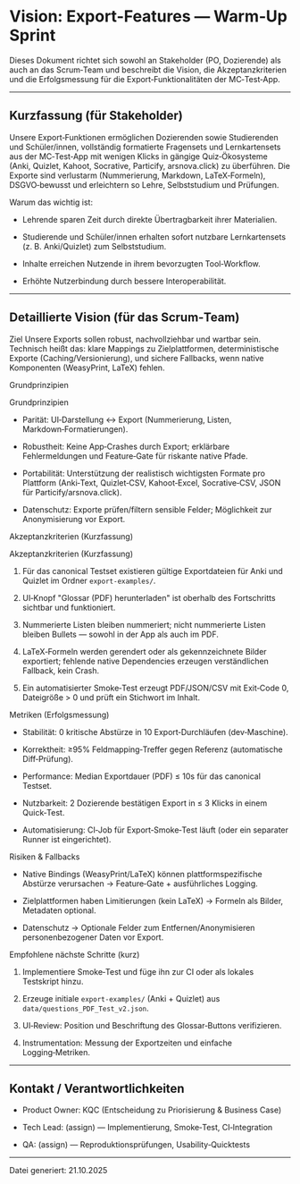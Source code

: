 # Vision: Export-Features — Warm‑Up Sprint


Dieses Dokument richtet sich sowohl an Stakeholder (PO, Dozierende) als auch an das Scrum‑Team und beschreibt die Vision, die Akzeptanzkriterien und die Erfolgsmessung für die Export‑Funktionalitäten der MC‑Test‑App.

---

 
 
## Kurzfassung (für Stakeholder)
Unsere Export‑Funktionen ermöglichen Dozierenden sowie Studierenden und Schüler/innen, vollständig formatierte Fragensets und Lernkartensets aus der MC‑Test‑App mit wenigen Klicks in gängige Quiz‑Ökosysteme (Anki, Quizlet, Kahoot, Socrative, Particify, arsnova.click) zu überführen. Die Exporte sind verlustarm (Nummerierung, Markdown, LaTeX‑Formeln), DSGVO‑bewusst und erleichtern so Lehre, Selbststudium und Prüfungen.

Warum das wichtig ist:

- Lehrende sparen Zeit durch direkte Übertragbarkeit ihrer Materialien.

- Studierende und Schüler/innen erhalten sofort nutzbare Lernkartensets (z. B. Anki/Quizlet) zum Selbststudium.

- Inhalte erreichen Nutzende in ihrem bevorzugten Tool‑Workflow.

- Erhöhte Nutzerbindung durch bessere Interoperabilität.

---

## Detaillierte Vision (für das Scrum‑Team)

Ziel
Unsere Exports sollen robust, nachvollziehbar und wartbar sein. Technisch heißt das: klare Mappings zu Zielplattformen, deterministische Exporte (Caching/Versionierung), und sichere Fallbacks, wenn native Komponenten (WeasyPrint, LaTeX) fehlen.

Grundprinzipien
 
Grundprinzipien

- Parität: UI‑Darstellung ↔ Export (Nummerierung, Listen, Markdown‑Formatierungen).

- Robustheit: Keine App‑Crashes durch Export; erklärbare Fehlermeldungen und Feature‑Gate für riskante native Pfade.

- Portabilität: Unterstützung der realistisch wichtigsten Formate pro Plattform (Anki‑Text, Quizlet‑CSV, Kahoot‑Excel, Socrative‑CSV, JSON für Particify/arsnova.click).

- Datenschutz: Exporte prüfen/filtern sensible Felder; Möglichkeit zur Anonymisierung vor Export.

Akzeptanzkriterien (Kurzfassung)
 
Akzeptanzkriterien (Kurzfassung)

1. Für das canonical Testset existieren gültige Exportdateien für Anki und Quizlet im Ordner `export-examples/`.

2. UI‑Knopf "Glossar (PDF) herunterladen" ist oberhalb des Fortschritts sichtbar und funktioniert.

3. Nummerierte Listen bleiben nummeriert; nicht nummerierte Listen bleiben Bullets — sowohl in der App als auch im PDF.

4. LaTeX‑Formeln werden gerendert oder als gekennzeichnete Bilder exportiert; fehlende native Dependencies erzeugen verständlichen Fallback, kein Crash.

5. Ein automatisierter Smoke‑Test erzeugt PDF/JSON/CSV mit Exit‑Code 0, Dateigröße > 0 und prüft ein Stichwort im Inhalt.

 
Metriken (Erfolgsmessung)

- Stabilität: 0 kritische Abstürze in 10 Export‑Durchläufen (dev‑Maschine).

- Korrektheit: ≥95% Feldmapping‑Treffer gegen Referenz (automatische Diff‑Prüfung).

- Performance: Median Exportdauer (PDF) ≤ 10s für das canonical Testset.

- Nutzbarkeit: 2 Dozierende bestätigen Export in ≤ 3 Klicks in einem Quick‑Test.

- Automatisierung: CI‑Job für Export‑Smoke‑Test läuft (oder ein separater Runner ist eingerichtet).

 
Risiken & Fallbacks

- Native Bindings (WeasyPrint/LaTeX) können plattformspezifische Abstürze verursachen → Feature‑Gate + ausführliches Logging.

- Zielplattformen haben Limitierungen (kein LaTeX) → Formeln als Bilder, Metadaten optional.

- Datenschutz → Optionale Felder zum Entfernen/Anonymisieren personenbezogener Daten vor Export.

 
Empfohlene nächste Schritte (kurz)

1. Implementiere Smoke‑Test und füge ihn zur CI oder als lokales Testskript hinzu.

2. Erzeuge initiale `export-examples/` (Anki + Quizlet) aus `data/questions_PDF_Test_v2.json`.

3. UI‑Review: Position und Beschriftung des Glossar‑Buttons verifizieren.

4. Instrumentation: Messung der Exportzeiten und einfache Logging‑Metriken.

---

 
## Kontakt / Verantwortlichkeiten

- Product Owner: KQC (Entscheidung zu Priorisierung & Business Case)

- Tech Lead: (assign) — Implementierung, Smoke‑Test, CI‑Integration

- QA: (assign) — Reproduktionsprüfungen, Usability‑Quicktests


---

Datei generiert: 21.10.2025
